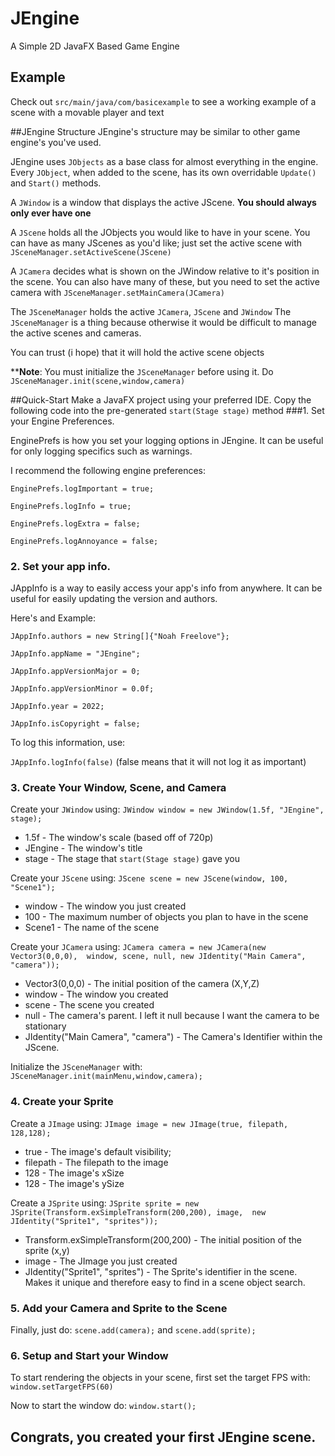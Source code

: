 # JEngine
A Simple 2D JavaFX Based Game Engine

## Example
Check out `src/main/java/com/basicexample` to see a working example of a scene with a movable player and text

##JEngine Structure
JEngine's structure may be similar to other game engine's you've used.

JEngine uses `JObjects` as a base class for almost everything in the engine. Every `JObject`, when added to the scene,
has its own overridable `Update()` and `Start()` methods.

A `JWindow` is a window that displays the active JScene. **You should always only ever have one**

A `JScene` holds all the JObjects you would like to have in your scene. You can have as many JScenes as you'd like; just
set the active scene with `JSceneManager.setActiveScene(JScene)`

A `JCamera` decides what is shown on the JWindow relative to it's position in the scene. You can also have many of these,
but you need to set the active camera with `JSceneManager.setMainCamera(JCamera)`

The `JSceneManager` holds the active `JCamera`, `JScene` and `JWindow`
The `JSceneManager` is a thing because otherwise it would be difficult to manage the active scenes and cameras.

You can trust (i hope) that it will hold the active scene objects

****Note**: You must initialize the `JSceneManager` before using it. Do `JSceneManager.init(scene,window,camera)`

##Quick-Start
Make a JavaFX project using your preferred IDE. Copy the following code into the pre-generated `start(Stage stage)` method
###1. Set your Engine Preferences.

EnginePrefs is how you set your logging options in JEngine. It can be useful for only logging specifics such as warnings.

 I recommend the following engine preferences:
 
`EnginePrefs.logImportant = true;`

 `EnginePrefs.logInfo = true;`

 `EnginePrefs.logExtra = false;`

 `EnginePrefs.logAnnoyance = false;`

### 2. Set your app info.

JAppInfo is a way to easily access your app's info from anywhere. It can be useful for easily updating the
version and authors.

Here's and Example:

`JAppInfo.authors = new String[]{"Noah Freelove"};`

`JAppInfo.appName = "JEngine";`

`JAppInfo.appVersionMajor = 0;`

`JAppInfo.appVersionMinor = 0.0f;`

`JAppInfo.year = 2022;`

`JAppInfo.isCopyright = false;`

To log this information, use:

`JAppInfo.logInfo(false)` (false means that it will not log it as important)

### 3. Create Your Window, Scene, and Camera
Create your `JWindow` using: `JWindow window = new JWindow(1.5f, "JEngine", stage);`

* 1.5f - The window's scale (based off of 720p)
* JEngine - The window's title
* stage - The stage that `start(Stage stage)` gave you

Create your `JScene` using: `JScene scene = new JScene(window, 100, "Scene1");`

* window - The window you just created
* 100 - The maximum number of objects you plan to have in the scene
* Scene1 - The name of the scene

Create your `JCamera` using: `JCamera camera = new JCamera(new Vector3(0,0,0), 
window, scene, null, new JIdentity("Main Camera", "camera"));`

* Vector3(0,0,0) - The initial position of the camera (X,Y,Z)
* window - The window you created
* scene - The scene you created
* null - The camera's parent. I left it null because I want the camera to be stationary
* JIdentity("Main Camera", "camera") - The Camera's Identifier within the JScene.

Initialize the `JSceneManager` with: `JSceneManager.init(mainMenu,window,camera);`

### 4. Create your Sprite
Create a `JImage` using: `JImage image = new JImage(true, filepath, 128,128);`

* true - The image's default visibility;
* filepath - The filepath to the image
* 128 - The image's xSize
* 128 - The image's ySize

Create a `JSprite` using: `JSprite sprite = new JSprite(Transform.exSimpleTransform(200,200), image, 
new JIdentity("Sprite1", "sprites"));`

* Transform.exSimpleTransform(200,200) - The initial position of the sprite (x,y)
* image - The JImage you just created
* JIdentity("Sprite1", "sprites") - The Sprite's identifier in the scene. Makes it unique and therefore easy to find in
a scene object search.

### 5. Add your Camera and Sprite to the Scene
Finally, just do: `scene.add(camera);` and `scene.add(sprite);`

### 6. Setup and Start your Window
To start rendering the objects in your scene, first set the target FPS with: `window.setTargetFPS(60)`

Now to start the window do: `window.start();`

## Congrats, you created your first JEngine scene.

